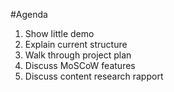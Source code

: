 #Agenda
1. Show little demo
2. Explain current structure
3. Walk through project plan
4. Discuss MoSCoW features
5. Discuss content research rapport 

